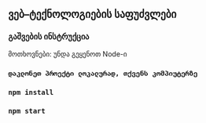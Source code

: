 
## ვებ–ტექნოლოგიების საფუძვლები

### გაშვების ინსტრუქცია

მოთხოვნები: უნდა გეყენოთ Node-ი

### `დაკლონეთ პროექტი ლოკალურად, თქვენს კომპიუტერზე`

### `npm install`

### `npm start`

